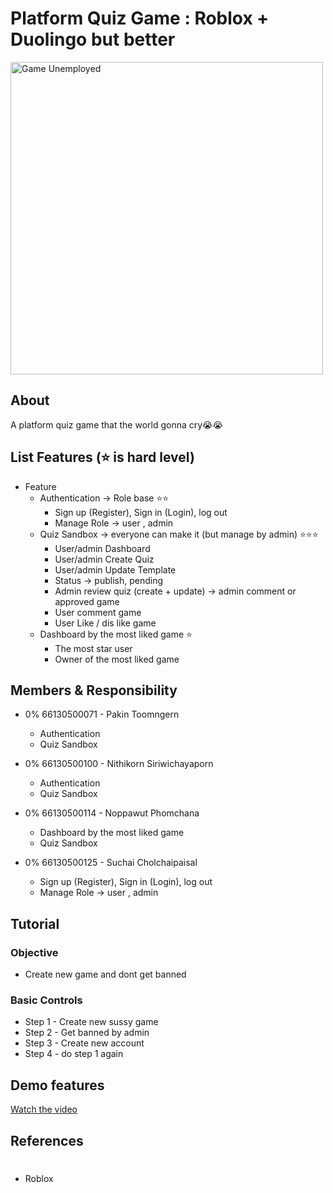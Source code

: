 # Platform Quiz Game : Roblox + Duolingo but better

<img src="https://lh7-rt.googleusercontent.com/docsz/AD_4nXfuBNWe6wRnax34wZ_ERYQCSFGDUsKagCo3tHaGZA4MEHf-KFEZpECazm7SeX_lpfXjZr_0RJBO2YYZ4Ai7YmULEZbuwHL0rnZLvVR7EHVx6EnXZAdzw8LhFuWjDFqDlezMMI_vWkR860joiiBZJUfFZug?key=09mMvSMm03wwM63SV_Ykbw" alt="Game Unemployed" width="500" />

## About
A platform quiz game that the world gonna cry😭😭


## List Features (⭐ is hard level)
- Feature
    - Authentication → Role base  ⭐⭐
        - Sign up (Register), Sign in (Login), log out
        - Manage Role → user , admin
    - Quiz Sandbox → everyone can make it (but manage by admin) ⭐⭐⭐
        - User/admin Dashboard
        - User/admin Create Quiz
        - User/admin Update Template
        - Status → publish, pending
        - Admin review quiz (create + update) → admin comment or approved game
        - User comment game
        - User Like / dis like game
    - Dashboard by the most liked game ⭐
        - The most star user
        - Owner of the most liked game

## Members & Responsibility
- 0% 66130500071 - Pakin Toomngern
  - Authentication
  - Quiz Sandbox

- 0% 66130500100 - Nithikorn Siriwichayaporn
  - Authentication
  - Quiz Sandbox

- 0% 66130500114 - Noppawut Phomchana
  - Dashboard by the most liked game
  - Quiz Sandbox
- 0% 66130500125 - Suchai Cholchaipaisal
  - Sign up (Register), Sign in (Login), log out
  - Manage Role → user , admin



## Tutorial   
### Objective 
- Create new game and dont get banned 
### Basic Controls
- Step 1 - Create new sussy game
- Step 2 - Get banned by admin
- Step 3 - Create new account
- Step 4 - do step 1 again

## Demo features
[Watch the video](#)


## References
#
- Roblox 
